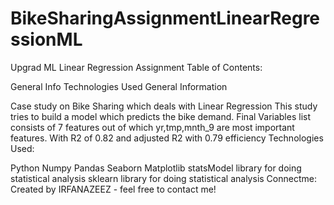 # BikeSharingAssignmentLinearRegressionML
Upgrad ML Linear Regression Assignment
Table of Contents:

General Info
Technologies Used
General Information

Case study on Bike Sharing which deals with Linear Regression
This study tries to build a model which predicts the bike demand.
Final Variables list consists of 7 features out of which yr,tmp,mnth_9 are most important features.
With R2 of 0.82 and adjusted R2 with 0.79 efficiency
Technologies Used:

Python
Numpy
Pandas
Seaborn
Matplotlib
statsModel library for doing statistical analysis
sklearn library for doing statistical analysis
Connectme: Created by IRFANAZEEZ - feel free to contact me!
